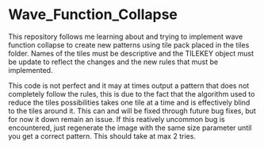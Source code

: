 # Wave_Function_Collapse

This repository follows me learning about and trying to implement wave function collapse to create new patterns using tile pack placed in the tiles folder. Names of the tiles must be descriptive and the TILEKEY object must be update to reflect the changes and the new rules that must be implemented. 

This code is not perfect and it may at times output a pattern that does not completely follow the rules, this is due to the fact that the algorithm used to reduce the tiles possibilities takes one tile at a time and is effectively blind to the tiles around it. This can and will be fixed through future bug fixes, but for now it down remain an issue. If this reatively uncommon bug is encountered, just regenerate the image with the same size parameter until you get a correct pattern. This should take at max 2 tries.
